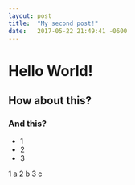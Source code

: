 ```yaml
---
layout: post
title:  "My second post!"
date:   2017-05-22 21:49:41 -0600
---
```


# Hello World!
## How about this?
### And this?


- 1
- 2
- 3

1 a
2 b
3 c


